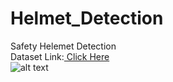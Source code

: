 # Helmet_Detection
Safety Helemet Detection<br/>                                                                                                                                                       Dataset Link:[ Click Here](https://www.kaggle.com/andrewmvd/hard-hat-detection/download)<br/>
![alt text](https://github.com/neerajkumar78/Helmet_Detection/tree/master/description_images/img1.png)
